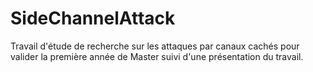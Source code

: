 # SideChannelAttack
Travail d'étude de recherche sur les attaques par canaux cachés pour valider la première année de Master suivi d'une présentation du travail.
